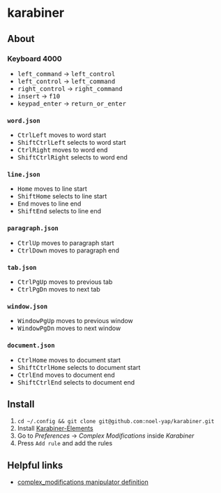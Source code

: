 # karabiner

## About

### Keyboard 4000

* <kbd>left_command</kbd> → <kbd>left_control</kbd>
* <kbd>left_control</kbd> → <kbd>left_command</kbd>
* <kbd>right_control</kbd> → <kbd>right_command</kbd>
* <kbd>insert</kbd> → <kbd>f10</kbd>
* <kbd>keypad_enter</kbd> → <kbd>return_or_enter</kbd>

### `word.json`

* <kbd>Ctrl</kbd><kbd>Left</kbd> moves to word start
* <kbd>Shift</kbd><kbd>Ctrl</kbd><kbd>Left</kbd> selects to word start
* <kbd>Ctrl</kbd><kbd>Right</kbd> moves to word end
* <kbd>Shift</kbd><kbd>Ctrl</kbd><kbd>Right</kbd> selects to word end

### `line.json`

* <kbd>Home</kbd> moves to line start
* <kbd>Shift</kbd><kbd>Home</kbd> selects to line start
* <kbd>End</kbd> moves to line end
* <kbd>Shift</kbd><kbd>End</kbd> selects to line end

### `paragraph.json`

* <kbd>Ctrl</kbd><kbd>Up</kbd> moves to paragraph start
* <kbd>Ctrl</kbd><kbd>Down</kbd> moves to paragraph end

### `tab.json`

* <kbd>Ctrl</kbd><kbd>PgUp</kbd> moves to previous tab
* <kbd>Ctrl</kbd><kbd>PgDn</kbd> moves to next tab

### `window.json`

* <kbd>Window</kbd><kbd>PgUp</kbd> moves to previous window
* <kbd>Window</kbd><kbd>PgDn</kbd> moves to next window

### `document.json`

* <kbd>Ctrl</kbd><kbd>Home</kbd> moves to document start
* <kbd>Shift</kbd><kbd>Ctrl</kbd><kbd>Home</kbd> selects to document start
* <kbd>Ctrl</kbd><kbd>End</kbd> moves to document end
* <kbd>Shift</kbd><kbd>Ctrl</kbd><kbd>End</kbd> selects to document end

## Install

1. `cd ~/.config && git clone git@github.com:noel-yap/karabiner.git`
2. Install [Karabiner-Elements](https://karabiner-elements.pqrs.org/)
3. Go to _Preferences_ -> _Complex Modifications_ inside _Karabiner_
4. Press `Add rule` and add the rules

## Helpful links

* [complex_modifications manipulator definition](https://karabiner-elements.pqrs.org/docs/json/complex-modifications-manipulator-definition/)
